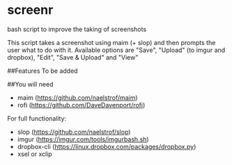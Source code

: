 # screenr
bash script to improve the taking of screenshots

This script takes a screenshot using maim (+ slop) and then prompts the user what to do with it.
Available options are "Save", "Upload" (to imgur and dropbox), "Edit", "Save & Upload" and "View"

##Features
To be added

##You will need
* maim (https://github.com/naelstrof/maim)
* rofi (https://github.com/DaveDavenport/rofi)

For full functionality:
* slop (https://github.com/naelstrof/slop)
* imgur (https://imgur.com/tools/imgurbash.sh)
* dropbox-cli (https://linux.dropbox.com/packages/dropbox.py)
* xsel or xclip
